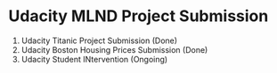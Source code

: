 # Udacity MLND Project Submission

1. Udacity Titanic Project Submission (Done)
2. Udacity Boston Housing Prices Submission (Done)
3. Udacity Student INtervention (Ongoing)